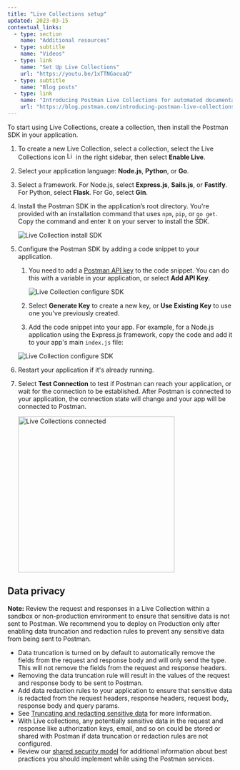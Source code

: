 ```yaml
---
title: "Live Collections setup"
updated: 2023-03-15
contextual_links:
  - type: section
    name: "Additional resources"
  - type: subtitle
    name: "Videos"
  - type: link
    name: "Set Up Live Collections"
    url: "https://youtu.be/1xTTNGacuaQ"
  - type: subtitle
    name: "Blog posts"
  - type: link
    name: "Introducing Postman Live Collections for automated documentation"
    url: "https://blog.postman.com/introducing-postman-live-collections-for-automated-documentation/"
---
```


To start using Live Collections, create a collection, then install the Postman SDK in your application.

1. To create a new Live Collection, select a collection, select the Live Collections icon <img alt="Live Collections icon" src="https://assets.postman.com/postman-docs/v10/icon-live-collections.jpg#icon" width="16px"> in the right sidebar, then select **Enable Live**.

1. Select your application language: **Node.js**, **Python**, or **Go**.

1. Select a framework. For Node.js, select **Express.js**, **Sails.js**, or **Fastify**. For Python, select **Flask**. For Go, select **Gin**.

1. Install the Postman SDK in the application’s root directory. You're provided with an installation command that uses `npm`, `pip`, or `go get`. Copy the command and enter it on your server to install the SDK.

    ![Live Collection install SDK](https://assets.postman.com/postman-docs/v10/live-collections-install-sdk.jpg)

1. Configure the Postman SDK by adding a code snippet to your application.

    1. You need to add a [Postman API key](/docs/developer/postman-api/intro-api/) to the code snippet. You can do this with a variable in your application, or select **Add API Key**.

        ![Live Collection configure SDK](https://assets.postman.com/postman-docs/v10/live-collections-add-api-key.jpg)

    1. Select **Generate Key** to create a new key, or **Use Existing Key** to use one you've previously created.

    1. Add the code snippet into your app. For example, for a Node.js application using the Express.js framework, copy the code and add it to your app's main `index.js` file:

    ![Live Collection configure SDK](https://assets.postman.com/postman-docs/v10/live-collections-configure-sdk.jpg)

1. Restart your application if it's already running.

1. Select **Test Connection** to test if Postman can reach your application, or wait for the connection to be established. After Postman is connected to your application, the connection state will change and your app will be connected to Postman.

    <img src="https://assets.postman.com/postman-docs/v10/live-collection-connected.jpg" alt="Live Collections connected" width="350px" />

## Data privacy

**Note:** Review the request and responses in a Live Collection within a sandbox or non-production environment to ensure that sensitive data is not sent to Postman. We recommend you to deploy on Production only after enabling data truncation and redaction rules to prevent any sensitive data from being sent to Postman.

* Data truncation is turned on by default to automatically remove the fields from the request and response body and will only send the type. This will not remove the fields from the request and response headers.
* Removing the data truncation rule will result in the values of the request and response body to be sent to Postman.
* Add data redaction rules to your application to ensure that sensitive data is redacted from the request headers, response headers, request body, response body and query params.
* See [Truncating and redacting sensitive data](/docs/collections/live-collections/live-collections-settings/#truncating-and-redacting-sensitive-data) for more information.
* With Live collections, any potentially sensitive data in the request and response like authorization keys, email, and so on could be stored or shared with Postman if data truncation or redaction rules are not configured.
* Review our [shared security model](https://www.postman.com/trust/shared-responsibility/) for additional information about best practices you should implement while using the Postman services.
